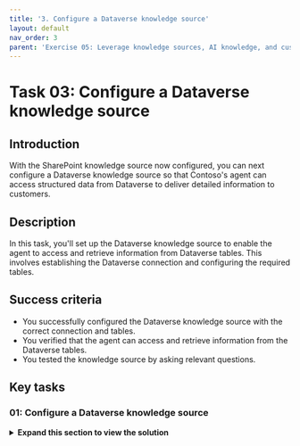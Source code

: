 ```yaml
---
title: '3. Configure a Dataverse knowledge source'
layout: default
nav_order: 3
parent: 'Exercise 05: Leverage knowledge sources, AI knowledge, and custom instructions'
---
```


# Task 03: Configure a Dataverse knowledge source

## Introduction

With the SharePoint knowledge source now configured, you can next configure a Dataverse knowledge source so that Contoso's agent can access structured data from Dataverse to deliver detailed information to customers.

## Description

In this task, you'll set up the Dataverse knowledge source to enable the agent to access and retrieve information from Dataverse tables. This involves establishing the Dataverse connection and configuring the required tables.

## Success criteria

-   You successfully configured the Dataverse knowledge source with the correct connection and tables.
-   You verified that the agent can access and retrieve information from the Dataverse tables.
-   You tested the knowledge source by asking relevant questions.


## Key tasks

### 01: Configure a Dataverse knowledge source

<details markdown="block"> 
  <summary><strong>Expand this section to view the solution</strong></summary> 

The Dataverse knowledge source allows users to make natural language queries over structured data, stored in Dataverse tables.

1. Select **Add knowledge** in the upper-left part of the window.

1. Select **Dataverse**.

	![bhinuazq.jpg](../../media/bhinuazq.jpg)

1. Under **Available tables**, select **Account**, then select **Next** in the lower-right corner.

1. On the **Preview data** step, select **Next**.

	![i9f3r1jx.jpg](../../media/i9f3r1jx.jpg)

1. To the right of **Synonyms**, select **Edit**. You'll improve the understanding of questions about specific attributes of the table. 

	![s5944uo8.jpg](../../media/s5944uo8.jpg)

1. Find the line for **Address 1**, then select **Add synonyms**.

	![e35vqimx.jpg](../../media/e35vqimx.jpg)

1. Enter `Address`, select **Add**, then select **Done**.

	![y5t3b9lk.jpg](../../media/y5t3b9lk.jpg)

1. In the **Description** field, enter `Complete address of the account`.


1. Select **Back** in the lower-left corner of the pane.

    ![7v2k69do.jpg](../../media/7v2k69do.jpg)

1. Back on the **Review and finish** step, next to **Glossary**, select **Edit**.

1. Enter the following:

	| Item | Value |
    |----------|----------------------|
    | **Enter term** | `Customer` |
    | **Enter description** | `Customer is a synonym for account` |

1. Select **Next**.

	![yx1xuxs8.jpg](../../media/yx1xuxs8.jpg)

	{: .note }
    > This improves the understanding of user questions about accounts.

1. Select **Back** in the lower-left corner of the pane.

1. Back on the **Review and finish** step, select **Add** in the lower-right corner of the pane.

	![324yr51u.jpg](../../media/324yr51u.jpg)

1. **Dataverse** is an internal data source, so end users have to be signed in. 

	Select **Settings** near the upper-right corner of the page.

	![3f5fs0ge.jpg](../../media/3f5fs0ge.jpg)
	
1. Select **Security** on the left settings menu.

1. Select **Authentication**, select **Authenticate with Microsoft**, then select **Save**.

	![w6g6pe6k.jpg](../../media/w6g6pe6k.jpg)

    {: . important }
    > This data source requires authentication because searches are done in the context of the connected end user. Only records the end user has read access to, at minimum, are returned and summarized.

1. Select **Save** on the dialog.

1. Once successfully saved, select the **X** in the upper-right part of the Settings page to return to your knowledge sources.

	![u264sl1d.jpg](../../media/u264sl1d.jpg)

    </details>